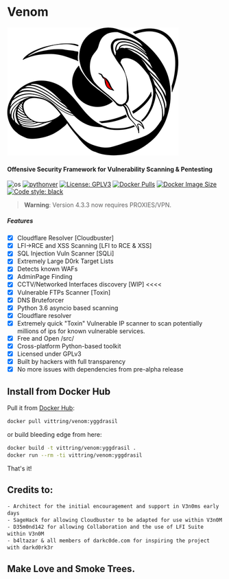 # Venom

![venom](../venom.png)

#### Offensive Security Framework for Vulnerability Scanning & Pentesting

![os](https://img.shields.io/badge/OS-Linux,%20Windows-green.svg)
[![pythonver](https://img.shields.io/badge/python-3.6%2B-green.svg)](https://www.python.org/downloads/release/python-3614)
[![License: GPLV3](https://img.shields.io/badge/License-GPLv3-green.svg)](https://www.gnu.org/licenses/gpl-3.0)
[![Docker Pulls](https://img.shields.io/docker/pulls/vittring/venom.svg)](https://hub.docker.com/r/vittring/venom/)
[![Docker Image Size](https://img.shields.io/docker/image-size/vittring/venom.svg?sort=date)](https://hub.docker.com/r/vittring/venom/)
[![Code style: black](https://img.shields.io/badge/code%20style-black-000000.svg)](https://github.com/psf/black)

> **Warning**: Version 4.3.3 now requires PROXIES/VPN.

##### Features

- [x] Cloudflare Resolver [Cloudbuster]
- [x] LFI->RCE and XSS Scanning [LFI to RCE & XSS]
- [x] SQL Injection Vuln Scanner [SQLi]
- [x] Extremely Large D0rk Target Lists
- [x] Detects known WAFs
- [x] AdminPage Finding
- [x] CCTV/Networked Interfaces discovery [WIP] <<<<
- [x] Vulnerable FTPs Scanner [Toxin]
- [x] DNS Bruteforcer
- [x] Python 3.6 asyncio based scanning
- [x] Cloudflare resolver
- [x] Extremely quick "Toxin" Vulnerable IP scanner to scan potentially millions of ips for known vulnerable services.
- [x] Free and Open /src/
- [x] Cross-platform Python-based toolkit
- [x] Licensed under GPLv3
- [x] Built by hackers with full transparency
- [x] No more issues with dependencies from pre-alpha release

## Install from Docker Hub

Pull it from [Docker Hub](https://hub.docker.com/repository/docker/vittring/venom):

```bash
docker pull vittring/venom:yggdrasil
```

or build bleeding edge from here:

```bash
docker build -t vittring/venom:yggdrasil .
docker run --rm -ti vittring/venom:yggdrasil
```

That's it!

## Credits to:

    - Architect for the initial encouragement and support in V3n0ms early days
    - SageHack for allowing Cloudbuster to be adapted for use within V3n0M
    - D35m0nd142 for allowing Collaboration and the use of LFI Suite within V3n0M
    - b4ltazar & all members of darkc0de.com for inspiring the project with darkd0rk3r

## Make Love and Smoke Trees.
